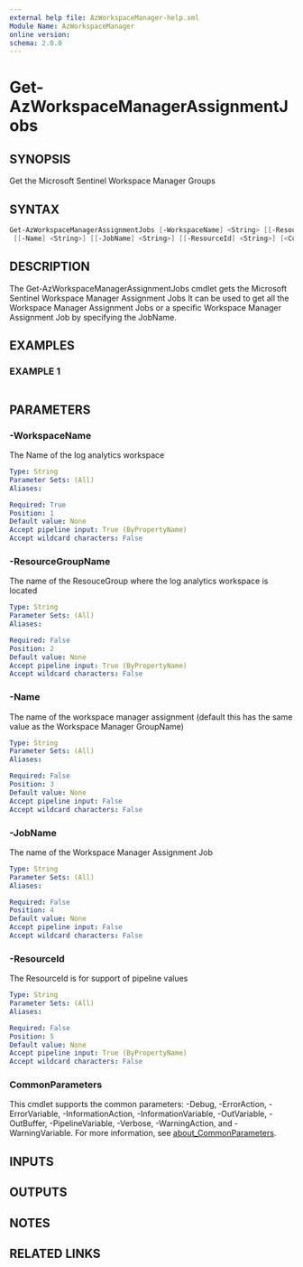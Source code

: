 ```yaml
---
external help file: AzWorkspaceManager-help.xml
Module Name: AzWorkspaceManager
online version:
schema: 2.0.0
---
```


# Get-AzWorkspaceManagerAssignmentJobs

## SYNOPSIS
Get the Microsoft Sentinel Workspace Manager Groups

## SYNTAX

```powershell
Get-AzWorkspaceManagerAssignmentJobs [-WorkspaceName] <String> [[-ResourceGroupName] <String>]
 [[-Name] <String>] [[-JobName] <String>] [[-ResourceId] <String>] [<CommonParameters>]
```

## DESCRIPTION
The Get-AzWorkspaceManagerAssignmentJobs cmdlet gets the Microsoft Sentinel Workspace Manager Assignment Jobs
It can be used to get all the Workspace Manager Assignment Jobs or a specific Workspace Manager Assignment Job by specifying the JobName.

## EXAMPLES

### EXAMPLE 1
```

```

## PARAMETERS

### -WorkspaceName
The Name of the log analytics workspace

```yaml
Type: String
Parameter Sets: (All)
Aliases:

Required: True
Position: 1
Default value: None
Accept pipeline input: True (ByPropertyName)
Accept wildcard characters: False
```

### -ResourceGroupName
The name of the ResouceGroup where the log analytics workspace is located

```yaml
Type: String
Parameter Sets: (All)
Aliases:

Required: False
Position: 2
Default value: None
Accept pipeline input: True (ByPropertyName)
Accept wildcard characters: False
```

### -Name
The name of the workspace manager assignment (default this has the same value as the Workspace Manager GroupName)

```yaml
Type: String
Parameter Sets: (All)
Aliases:

Required: False
Position: 3
Default value: None
Accept pipeline input: False
Accept wildcard characters: False
```

### -JobName
The name of the Workspace Manager Assignment Job

```yaml
Type: String
Parameter Sets: (All)
Aliases:

Required: False
Position: 4
Default value: None
Accept pipeline input: False
Accept wildcard characters: False
```

### -ResourceId
The ResourceId is for support of pipeline values 

```yaml
Type: String
Parameter Sets: (All)
Aliases:

Required: False
Position: 5
Default value: None
Accept pipeline input: True (ByPropertyName)
Accept wildcard characters: False
```

### CommonParameters
This cmdlet supports the common parameters: -Debug, -ErrorAction, -ErrorVariable, -InformationAction, -InformationVariable, -OutVariable, -OutBuffer, -PipelineVariable, -Verbose, -WarningAction, and -WarningVariable. For more information, see [about_CommonParameters](http://go.microsoft.com/fwlink/?LinkID=113216).

## INPUTS

## OUTPUTS

## NOTES

## RELATED LINKS
